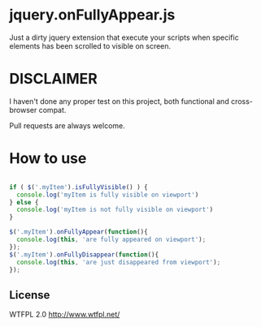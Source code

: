 # jquery.onFullyAppear.js

Just a dirty jquery extension that execute your scripts when specific elements has been scrolled to visible on screen.

# DISCLAIMER
I haven't done any proper test on this project, both functional and cross-browser compat.

Pull requests are always welcome.

# How to use

```javascript

if ( $('.myItem').isFullyVisible() ) {
  console.log('myItem is fully visible on viewport')
} else {
  console.log('myItem is not fully visible on viewport')
}

$('.myItem').onFullyAppear(function(){
  console.log(this, 'are fully appeared on viewport');
});
$('.myItem').onFullyDisappear(function(){
  console.log(this, 'are just disappeared from viewport');
});

```

## License
WTFPL 2.0 http://www.wtfpl.net/
